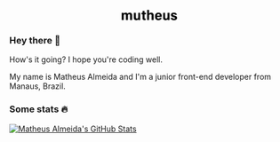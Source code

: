<p align="center">
  <a href="https://mutheus.github.io/">
    <img src="https://raw.githubusercontent.com/mutheus/mutheus/master/mutheus-logo.svg" width="100px">
  </a>
</p>

### Hey there 👋

How's it going? I hope you're coding well.

My name is Matheus Almeida and I'm a junior front-end developer from Manaus, Brazil.

### Some stats 🔥

[![Matheus Almeida's GitHub Stats](https://github-readme-stats.vercel.app/api?username=mutheus&show_icons=true&theme=graywhite&border_color=000&disable_animations=true&hide_rank=true)](https://github.com/mutheus/github-readme-stats)

<!--
**mutheus/mutheus** is a ✨ _special_ ✨ repository because its `README.md` (this file) appears on your GitHub profile.

Here are some ideas to get you started:

- 🔭 I’m currently working on ...
- 🌱 I’m currently learning ...
- 👯 I’m looking to collaborate on ...
- 🤔 I’m looking for help with ...
- 💬 Ask me about ...
- 📫 How to reach me: ...
- 😄 Pronouns: ...
- ⚡ Fun fact: ...
-->
